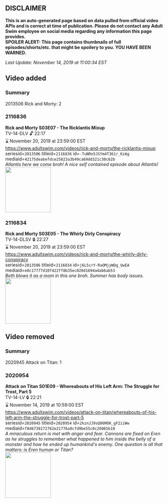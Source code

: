 ## DISCLAIMER
**This is an auto-generated page based on data pulled from official video APIs and is correct at time of publication. Please do not contact any Adult Swim employee on social media regarding any information this page provides.**  
**SPOILER ALERT: This page contains thumbnails of full episodes/shorts/etc. that might be spoilery to you. YOU HAVE BEEN WARNED.**  

_Last Update: November 14, 2019 at 11:00:34 EST_
## Video added
### Summary
2013506 Rick and Morty: 2  
### 2116836
**Rick and Morty S03E07 - The Ricklantis Mixup**  
TV-14-DLV 🔓 22:17  
⌛ November 20, 2019 at 23:59:00 EST  
https://www.adultswim.com/videos/rick-and-morty/the-ricklantis-mixup  
seriesid=`2013506` titleid=`2116836` id=`-TuNRn5JSYm4T361r_KzAg` mediaid=`42175deabefdce25823a3b49ca69dd321c30c62b`  
_Atlantis here we come broh! A nice self contained episode about Atlantis!_  
<a href="https://i.cdn.turner.com/adultswim/big/video/the-ricklantis-mixup/rickandmorty_307_dup-20170906_1.jpg"><img src="https://i.cdn.turner.com/adultswim/big/video/the-ricklantis-mixup/rickandmorty_307_dup-20170906_1.jpg" height="144px" /></a>
### 2116834
**Rick and Morty S03E05 - The Whirly Dirly Conspiracy**  
TV-14-DLSV 🔒 22:27  
⌛ November 20, 2019 at 23:59:00 EST  
https://www.adultswim.com/videos/rick-and-morty/the-whirly-dirly-conspiracy  
seriesid=`2013506` titleid=`2116834` id=`j6L5crY-RaOMjyWDg_UwEA` mediaid=`e0c17777d10f422ff8b35ec020d1694a4ab6ab53`  
_Beth blows it as a mom in this one broh. Summer has body issues._  
<a href="https://i.cdn.turner.com/adultswim/big/video/the-whirly-dirly-conspiracy/rickandmorty_305_dup_20170811.jpg"><img src="https://i.cdn.turner.com/adultswim/big/video/the-whirly-dirly-conspiracy/rickandmorty_305_dup_20170811.jpg" height="144px" /></a>
## Video removed
### Summary
2020945 Attack on Titan: 1  
### 2020954
**Attack on Titan S01E09 - Whereabouts of His Left Arm: The Struggle for Trost, Part 5**  
TV-14-LV 🔒 22:21  
⌛ November 14, 2019 at 10:59:00 EST  
https://www.adultswim.com/videos/attack-on-titan/whereabouts-of-his-left-arm-the-struggle-for-trost-part-5  
seriesid=`2020945` titleid=`2020954` id=`2kznJJ9sQ06MOK_gF2iiWw` mediaid=`f8d6738172762e21776a9cfd9be55c0c26065b10`  
_A miraculous return is met with anger and fear. Cannons are fixed on Eren as he struggles to remember what happened to him inside the belly of a monster and how he ended up humankind's enemy. One question is all that matters: is Eren human or Titan?_  
<a href="https://i.cdn.turner.com/adultswim/big/video/whereabouts-of-his-left-arm-the-struggle-for-trost-part-5/attackontitan_cc_09_pt2.jpg"><img src="https://i.cdn.turner.com/adultswim/big/video/whereabouts-of-his-left-arm-the-struggle-for-trost-part-5/attackontitan_cc_09_pt2.jpg" height="144px" /></a>
